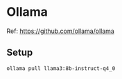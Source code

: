# Ollama

Ref: <https://github.com/ollama/ollama>

## Setup

```bash
ollama pull llama3:8b-instruct-q4_0
```
